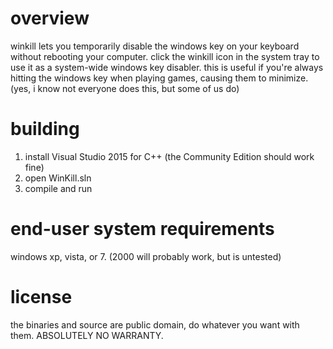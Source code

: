 # overview
winkill lets you temporarily disable the windows key on your keyboard without rebooting your computer. click the winkill icon in the system tray to use it as a system-wide windows key disabler.  this is useful if you're always hitting the windows key when playing games, causing them to minimize. (yes, i know not everyone does this, but some of us do)

# building

1. install Visual Studio 2015 for C++ (the Community Edition should work fine)
2. open WinKill.sln
3. compile and run

# end-user system requirements
windows xp, vista, or 7. (2000 will probably work, but is untested)

# license
the binaries and source are public domain, do whatever you want with them. ABSOLUTELY NO WARRANTY.
